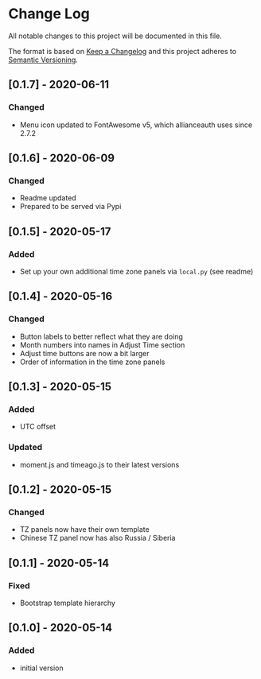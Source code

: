# Change Log

All notable changes to this project will be documented in this file.

The format is based on [Keep a Changelog](http://keepachangelog.com/)
and this project adheres to [Semantic Versioning](http://semver.org/).

## [0.1.7] - 2020-06-11
### Changed
- Menu icon updated to FontAwesome v5, which allianceauth uses since 2.7.2

## [0.1.6] - 2020-06-09
### Changed
- Readme updated
- Prepared to be served via Pypi

## [0.1.5] - 2020-05-17
### Added
- Set up your own additional time zone panels via `local.py` (see readme)

## [0.1.4] - 2020-05-16
### Changed
- Button labels to better reflect what they are doing
- Month numbers into names in Adjust Time section
- Adjust time buttons are now a bit larger
- Order of information in the time zone panels

## [0.1.3] - 2020-05-15
### Added
- UTC offset

### Updated
- moment.js and timeago.js to their latest versions

## [0.1.2] - 2020-05-15
### Changed
- TZ panels now have their own template
- Chinese TZ panel now has also Russia / Siberia

## [0.1.1] - 2020-05-14
### Fixed
- Bootstrap template hierarchy

## [0.1.0] - 2020-05-14
### Added
- initial version

